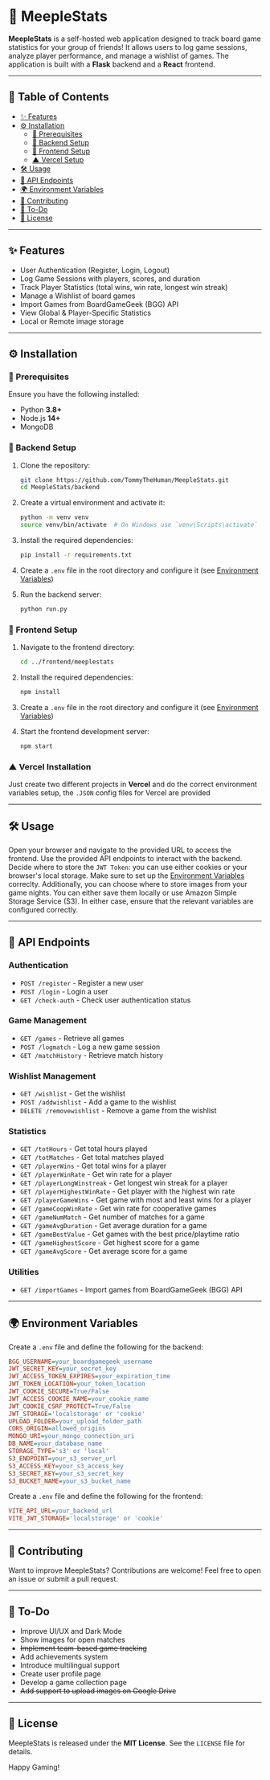 # 🎲 MeepleStats

**MeepleStats** is a self-hosted web application designed to track board game statistics for your group of friends! It allows users to log game sessions, analyze player performance, and manage a wishlist of games. The application is built with a **Flask** backend and a **React** frontend.

---

## 📜 Table of Contents

- [✨ Features](#-features)
- [⚙️ Installation](#-installation)
  - [📌 Prerequisites](#-prerequisites)
  - [🚀 Backend Setup](#-backend-setup)
  - [🎨 Frontend Setup](#-frontend-setup)
  - [▲ Vercel Setup](#-vercel-installation)
- [🛠️ Usage](#-usage)
- [🔗 API Endpoints](#-api-endpoints)
- [🌍 Environment Variables](#-environment-variables)
- [🤝 Contributing](#-contributing)
- [📌 To-Do](#-to-do)
- [📜 License](#-license)

---

## ✨ Features

- User Authentication (Register, Login, Logout)
- Log Game Sessions with players, scores, and duration
- Track Player Statistics (total wins, win rate, longest win streak)
- Manage a Wishlist of board games
- Import Games from BoardGameGeek (BGG) API
- View Global & Player-Specific Statistics
- Local or Remote image storage

---

## ⚙️ Installation

### 📌 Prerequisites

Ensure you have the following installed:
- Python **3.8+**
- Node.js **14+**
- MongoDB

### 🚀 Backend Setup

1. Clone the repository:
   ```sh
   git clone https://github.com/TommyTheHuman/MeepleStats.git
   cd MeepleStats/backend
   ```

2. Create a virtual environment and activate it:
   ```sh
   python -m venv venv
   source venv/bin/activate  # On Windows use `venv\Scripts\activate`
   ```

3. Install the required dependencies:
   ```sh
   pip install -r requirements.txt
   ```

4. Create a `.env` file in the root directory and configure it (see [Environment Variables](#-environment-variables))

5. Run the backend server:
   ```sh
   python run.py
   ```

### 🎨 Frontend Setup

1. Navigate to the frontend directory:
   ```sh
   cd ../frontend/meeplestats
   ```

2. Install the required dependencies:
   ```sh
   npm install
   ```

3. Create a `.env` file in the root directory and configure it (see [Environment Variables](#-environment-variables))

4. Start the frontend development server:
   ```sh
   npm start
   ```

### ▲ Vercel Installation
Just create two different projects in **Vercel** and do the correct environment variables setup, the `.JSON` config files for Vercel are provided

---

## 🛠️ Usage

Open your browser and navigate to the provided URL to access the frontend.
Use the provided API endpoints to interact with the backend.
Decide where to store the `JWT Token`: you can use either cookies or your browser's local storage. Make sure to set up the [Environment Variables](#-environment-variables) correclty.
Additionally, you can choose where to store images from your game nights. You can either save them locally or use Amazon Simple Storage Service (S3). In either case, ensure that the relevant variables are configured correctly.

---

## 🔗 API Endpoints

### Authentication
- `POST /register` - Register a new user
- `POST /login` - Login a user
- `GET /check-auth` - Check user authentication status

### Game Management
- `GET /games` - Retrieve all games
- `POST /logmatch` - Log a new game session
- `GET /matchHistory` - Retrieve match history

### Wishlist Management
- `GET /wishlist` - Get the wishlist
- `POST /addwishlist` - Add a game to the wishlist
- `DELETE /removewishlist` - Remove a game from the wishlist

### Statistics
- `GET /totHours` - Get total hours played
- `GET /totMatches` - Get total matches played
- `GET /playerWins` - Get total wins for a player
- `GET /playerWinRate` - Get win rate for a player
- `GET /playerLongWinstreak` - Get longest win streak for a player
- `GET /playerHighestWinRate` - Get player with the highest win rate
- `GET /playerGameWins` - Get game with most and least wins for a player
- `GET /gameCoopWinRate` - Get win rate for cooperative games
- `GET /gameNumMatch` - Get number of matches for a game
- `GET /gameAvgDuration` - Get average duration for a game
- `GET /gameBestValue` - Get games with the best price/playtime ratio
- `GET /gameHighestScore` - Get highest score for a game
- `GET /gameAvgScore` - Get average score for a game

### Utilities
- `GET /importGames` - Import games from BoardGameGeek (BGG) API

---

## 🌍 Environment Variables

Create a `.env` file and define the following for the backend:

```ini
BGG_USERNAME=your_boardgamegeek_username
JWT_SECRET_KEY=your_secret_key
JWT_ACCESS_TOKEN_EXPIRES=your_expiration_time
JWT_TOKEN_LOCATION=your_token_location
JWT_COOKIE_SECURE=True/False
JWT_ACCESS_COOKIE_NAME=your_cookie_name
JWT_COOKIE_CSRF_PROTECT=True/False
JWT_STORAGE='localstorage' or 'cookie'
UPLOAD_FOLDER=your_upload_folder_path
CORS_ORIGIN=allowed_origins
MONGO_URI=your_mongo_connection_uri
DB_NAME=your_database_name
STORAGE_TYPE='s3' or 'local'
S3_ENDPOINT=your_s3_server_url
S3_ACCESS_KEY=your_s3_access_key
S3_SECRET_KEY=your_s3_secret_key
S3_BUCKET_NAME=your_s3_bucket_name
```

Create a `.env` file and define the following for the frontend:

```ini
VITE_API_URL=your_backend_url
VITE_JWT_STORAGE='localstorage' or 'cookie' 
```

---

## 🤝 Contributing

Want to improve MeepleStats? Contributions are welcome! Feel free to open an issue or submit a pull request.

---

## 📌 To-Do

- Improve UI/UX and Dark Mode
- Show images for open matches
- ~~Implement team-based game tracking~~
- Add achievements system
- Introduce multilingual support
- Create user profile page
- Develop a game collection page
- ~~Add support to upload images on Google Drive~~

---

## 📜 License

MeepleStats is released under the **MIT License**. See the `LICENSE` file for details.

Happy Gaming!
